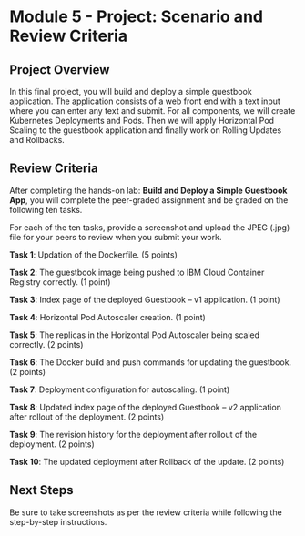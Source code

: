 # Module 5 - Project: Scenario and Review Criteria

## Project Overview  

In this final project, you will build and deploy a simple guestbook application. The application consists of a web front end with a text input where you can enter any text and submit. For all components, we will create Kubernetes Deployments and Pods. Then we will apply Horizontal Pod Scaling to the guestbook application and finally work on Rolling Updates and Rollbacks.

## Review Criteria  
After completing the hands-on lab: **Build and Deploy a Simple Guestbook App**, you will complete the peer-graded assignment and be graded on the following ten tasks.

For each of the ten tasks, provide a screenshot and upload the JPEG (.jpg) file for your peers to review when you submit your work.

**Task 1**: Updation of the Dockerfile. (5 points)

**Task 2**: The guestbook image being pushed to IBM Cloud Container Registry correctly. (1 point)

**Task 3**: Index page of the deployed Guestbook – v1 application. (1 point)

**Task 4**: Horizontal Pod Autoscaler creation. (1 point)

**Task 5**: The replicas in the Horizontal Pod Autoscaler being scaled correctly. (2 points)

**Task 6**: The Docker build and push commands for updating the guestbook. (2 points)

**Task 7**: Deployment configuration for autoscaling. (1 point)

**Task 8**: Updated index page of the deployed Guestbook – v2 application after rollout of the deployment. (2 points)

**Task 9**: The revision history for the deployment after rollout of the deployment. (2 points)

**Task 10**: The updated deployment after Rollback of the update. (2 points)

## Next Steps  

Be sure to take screenshots as per the review criteria while following the step-by-step instructions.
